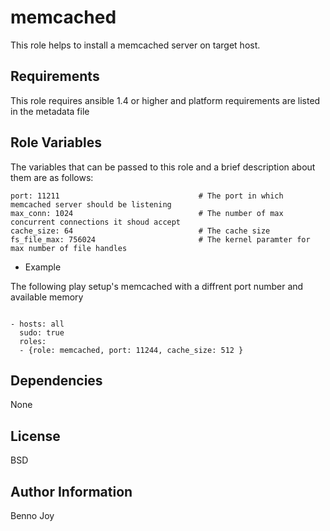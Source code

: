 memcached
========

This role helps to install a memcached server on target host.

Requirements
------------

This role requires ansible 1.4 or higher and platform requirements are listed in the metadata file

Role Variables
--------------

The variables that can be passed to this role and a brief description about them are as follows:

```
port: 11211                               # The port in which memcached server should be listening
max_conn: 1024                            # The number of max concurrent connections it shoud accept
cache_size: 64                            # The cache size
fs_file_max: 756024                       # The kernel paramter for max number of file handles
```
- Example

The following play setup's memcached with a diffrent port number and available memory 

```

- hosts: all
  sudo: true
  roles:
  - {role: memcached, port: 11244, cache_size: 512 }

```

Dependencies
------------

None

License
-------

BSD

Author Information
------------------

Benno Joy

